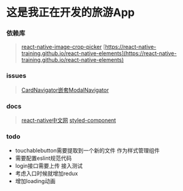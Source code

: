 # 这是我正在开发的旅游App

### 依赖库

>[react-native-image-crop-picker](https://github.com/ivpusic/react-native-image-crop-picker)
>[https://react-native-training.github.io/react-native-elements](https://react-native-training.github.io/react-native-elements)

### issues

> [CardNavigator嵌套ModalNavigator](https://github.com/react-navigation/react-navigation/issues/707#issuecomment-293748852)

### docs

> [react-native中文网](https://reactnative.cn/docs/0.51/getting-started.html)
> [styled-component](https://www.styled-components.com)


### todo

- touchablebutton需要提取到一个新的文件 作为样式管理组件
- 需要配置eslint规范代码
- login接口需要上传 接入测试
- 考虑入口时候就增加redux
- 增加loading动画